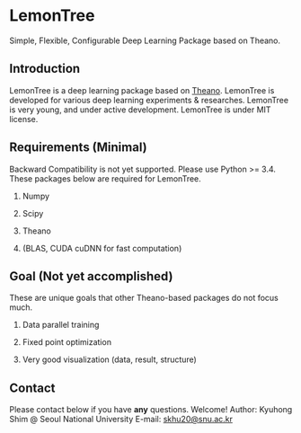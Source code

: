 # LemonTree
Simple, Flexible, Configurable Deep Learning Package based on Theano.

## Introduction
LemonTree is a deep learning package based on [Theano](http://theano.readthedocs.io/en/latest/index.html).
LemonTree is developed for various deep learning experiments & researches.
LemonTree is very young, and under active development.
LemonTree is under MIT license.

## Requirements (Minimal)
Backward Compatibility is not yet supported.
Please use Python >= 3.4.
These packages below are required for LemonTree.

1. Numpy

2. Scipy

3. Theano

4. (BLAS, CUDA cuDNN for fast computation)


## Goal (Not yet accomplished)
These are unique goals that other Theano-based packages do not focus much.

1. Data parallel training

2. Fixed point optimization

3. Very good visualization (data, result, structure)

## Contact
Please contact below if you have **any** questions.
Welcome!
Author: Kyuhong Shim @ Seoul National University
E-mail: skhu20@snu.ac.kr